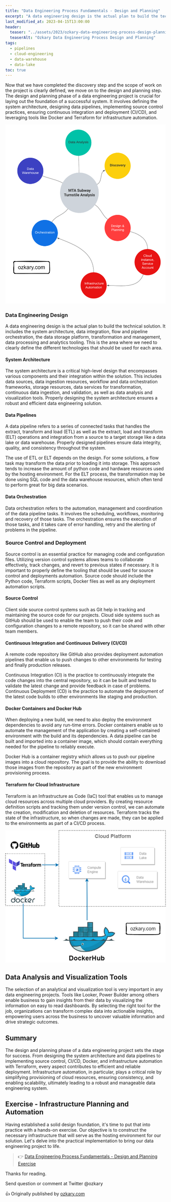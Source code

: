 ```yaml
---
title: "Data Engineering Process Fundamentals - Design and Planning"
excerpt: "A data engineering design is the actual plan to build the technical solution. It includes the system architecture, data integration, flow and pipeline orchestration, the data storage platform, transformation and management, data processing and analytics tooling."
last_modified_at: 2023-04-15T13:00:00
header:
  teaser: "../assets/2023/ozkary-data-engineering-process-design-planning.png"
  teaserAlt: "Ozkary Data Engineering Process Design and Planning"
tags: 
  - pipelines  
  - cloud-engineering
  - data-warehouse
  - data-lake
toc: true
---
```


Now that we have completed the discovery step and the scope of work on the project is clearly defined, we move on to the design and planning step. The design and planning phase of a data engineering project is crucial for laying out the foundation of a successful system. It involves defining the system architecture, designing data pipelines, implementing source control practices, ensuring continuous integration and deployment (CI/CD), and leveraging tools like Docker and Terraform for infrastructure automation.

![ozkary-data-engineering-design-planning](../../assets/2023/ozkary-data-engineering-process-design-planning.png "Data Engineering Process Fundamentals- Design and Planning")


### Data Engineering Design

A data engineering design is the actual plan to build the technical solution. It includes the system architecture, data integration, flow and pipeline orchestration, the data storage platform, transformation and management, data processing and analytics tooling. This is the area where we need to clearly define the different technologies that should be used for each area. 

#### System Architecture

The system architecture is a critical high-level design that encompasses various components and their integration within the solution. This includes data sources, data ingestion resources, workflow and data orchestration frameworks, storage resources, data services for transformation, continuous data ingestion, and validation, as well as data analysis and visualization tools. Properly designing the system architecture ensures a robust and efficient data engineering solution.

#### Data Pipelines 

A data pipeline refers to a series of connected tasks that handles the extract, transform and load (ETL) as well as the extract, load and transform (ELT)  operations and integration from a source to a target storage like a data lake or data warehouse. Properly designed pipelines ensure data integrity, quality, and consistency throughout the system.

The use of ETL or ELT depends on the design. For some solutions, a flow task may transform the data prior to loading it into storage. This approach tends to increase the amount of python code and hardware resources used by the hosting environment. For the ELT process, the transformation may be done using SQL code and the data warehouse resources, which often tend to perform great for big data scenarios.

#### Data Orchestration

Data orchestration refers to the automation, management and coordination of the data pipeline tasks. It involves the scheduling, workflows, monitoring and recovery of those tasks. The orchestration ensures the execution of those tasks, and it takes care of error handling, retry and the alerting of problems in the pipeline.

### Source Control and Deployment

Source control is an essential practice for managing code and configuration files. Utilizing version control systems allows teams to collaborate effectively, track changes, and revert to previous states if necessary. It is important to properly define the tooling that should be used for source control and deployments automation. Source code should include the Python code, Terraform scripts, Docker files as well as any deployment automation scripts.

#### Source Control

Client side source control systems such as Git help in tracking and maintaining the source code for our projects. Cloud side systems such as GitHub should be used to enable the team to push their code and configuration changes to a remote repository, so it can be shared with other team members.

#### Continuous Integration and Continuous Delivery (CI/CD)

 A remote code repository like GitHub also provides deployment automation pipelines that enable us to push changes to other environments for testing and finally production releases.  

Continuous Integration (CI) is the practice to continuously integrate the code changes into the central repository, so it can be built and tested to validate the latest change and provide feedback in case of problems. Continuous Deployment (CD) is the practice to automate the deployment of the latest code builds to other environments like staging and production.

#### Docker Containers and Docker Hub

When deploying a new build, we need to also deploy the environment dependencies to avoid any run-time errors. Docker containers enable us to automate the management of the application by creating a self-contained environment with the build and its dependencies. A data pipeline can be built and imported into a container image, which should contain everything needed for the pipeline to reliably execute.

Docker Hub is a container registry which allows us to push our pipeline images into a cloud repository. The goal is to provide the ability to download those images from the repository as part of the new environment provisioning process.

#### Terraform for Cloud Infrastructure

Terraform is an Infrastructure as Code (IaC) tool that enables us to manage cloud resources across multiple cloud providers. By creating resource definition scripts and tracking them under version control, we can automate the creation, modification and deletion of resources. Terraform tracks the state of the infrastructure, so when changes are made, they can be applied to the environments as part of a CI/CD process. 

![ozkary-data-engineering-design-planning-docker-terraform](../../assets/2023/ozkary-data-engineering-design-terraform-docker.png "Data Engineering Process Fundamentals- Design and Planning Docker Terraform")

## Data Analysis and Visualization Tools

The selection of an analytical and visualization tool is very important in any data engineering projects. Tools like Looker, Power Builder among others enable business to gain insights from their data by visualizing the information on easy to read dashboards. By selecting the right tool for the job, organizations can transform complex data into actionable insights, empowering users across the business to uncover valuable information and drive strategic outcomes.

## Summary

The design and planning phase of a data engineering project sets the stage for success. From designing the system architecture and data pipelines to implementing source control, CI/CD, Docker, and infrastructure automation with Terraform, every aspect contributes to efficient and reliable deployment. Infrastructure automation, in particular, plays a critical role by simplifying provisioning of cloud resources, ensuring consistency, and enabling scalability, ultimately leading to a robust and manageable data engineering system. 

## Exercise - Infrastructure Planning and Automation

Having established a solid design foundation, it's time to put that into practice with a hands-on exercise. Our objective is to construct the necessary infrastructure that will serve as the hosting environment for our solution. Let's delve into the practical implementation to bring our data engineering project to life.

> 👉 [Data Engineering Process Fundamentals - Design and Planning Exercise](//www.ozkary.dev/data-engineering-process-fundamentals-design-planning-exercise/)

Thanks for reading.

Send question or comment at Twitter @ozkary

👍 Originally published by [ozkary.com](https://www.ozkary.com)